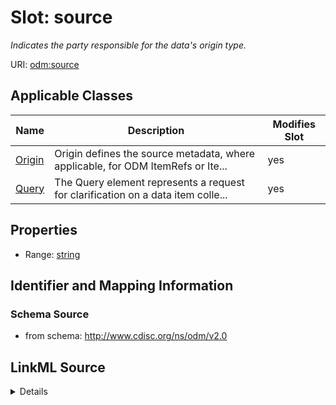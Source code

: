 # Slot: source


_Indicates the party responsible for the data's origin type._



URI: [odm:source](http://www.cdisc.org/ns/odm/v2.0/source)



<!-- no inheritance hierarchy -->




## Applicable Classes

| Name | Description | Modifies Slot |
| --- | --- | --- |
[Origin](Origin.md) | Origin defines the source metadata, where applicable, for ODM ItemRefs or Ite... |  yes  |
[Query](Query.md) | The Query element represents a request for clarification on a data item colle... |  yes  |







## Properties

* Range: [string](string.md)





## Identifier and Mapping Information







### Schema Source


* from schema: http://www.cdisc.org/ns/odm/v2.0




## LinkML Source

<details>
```yaml
name: source
description: Indicates the party responsible for the data's origin type.
from_schema: http://www.cdisc.org/ns/odm/v2.0
rank: 1000
alias: source
domain_of:
- Origin
- Query
range: string
any_of:
- range: OriginSource
- range: QuerySourceType

```
</details>